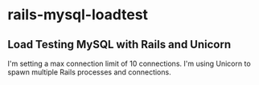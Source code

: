 # rails-mysql-loadtest

## Load Testing MySQL with Rails and Unicorn

I'm setting a max connection limit of 10 connections. I'm using Unicorn to spawn multiple Rails processes and connections.
